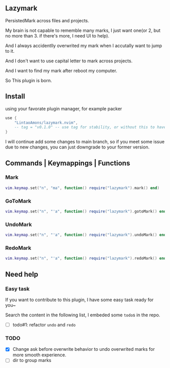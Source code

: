 ## Lazymark

PersistedMark across files and projects.

My brain is not capable to rememble many marks, I just want one(or 2, but no more than 3. if there's more, I need UI to help).

And I always accidentlly overwrited my mark when I accutally want to jump to it.

And I don't want to use capital letter to mark across projects.

And I want to find my mark after reboot my computer.

So This plugin is born.

## Install

using your favorate plugin manager, for example packer

```lua
use {
	"LintaoAmons/lazymark.nvim",
	-- tag = "v0.1.0" -- use tag for stability, or without this to have latest fixed and functions
}
```

I will continue add some changes to main branch, so if you meet some issue due to new changes, you can just downgrade to your former version.

## Commands | Keymappings | Functions

### Mark

```lua
vim.keymap.set("n", "ma", function() require("lazymark").mark() end)
```

### GoToMark

```lua
vim.keymap.set("n", "'a", function() require("lazymark").gotoMark() end)
```

### UndoMark

```lua
vim.keymap.set("n", "'a", function() require("lazymark").undoMark() end)
```

### RedoMark

```lua
vim.keymap.set("n", "'a", function() require("lazymark").redoMark() end)
```

## Need help

### Easy task

If you want to contribute to this plugin, I have some easy task ready for you~

Search the content in the following list, I embeded some `todo`s in the repo.

- [ ] todo#1: refactor `undo` and `redo`

### TODO

- [x] Change ask before overwrite behavior to undo overwrited marks for more smooth experience.
- [ ] dir to group marks
